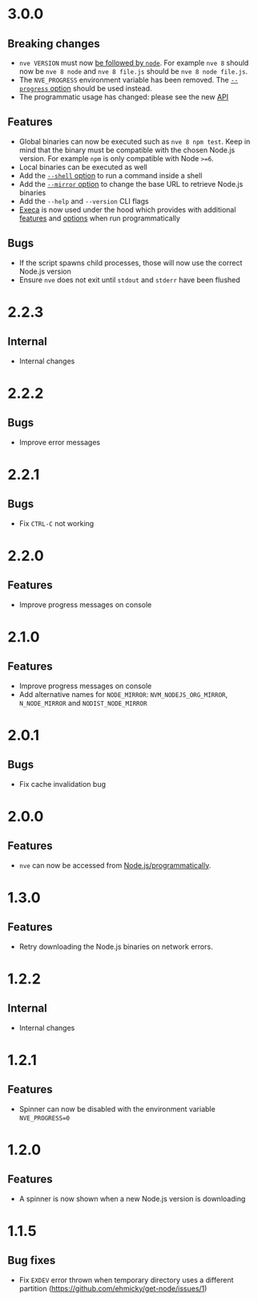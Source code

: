 # 3.0.0

## Breaking changes

- `nve VERSION` must now
  [be followed by `node`](https://github.com/ehmicky/nve/blob/master/README.md#examples).
  For example `nve 8` should now be `nve 8 node` and `nve 8 file.js` should be
  `nve 8 node file.js`.
- The `NVE_PROGRESS` environment variable has been removed. The
  [`--progress` option](https://github.com/ehmicky/nve/blob/master/README.md#--progress)
  should be used instead.
- The programmatic usage has changed: please see the new
  [API](https://github.com/ehmicky/nve/blob/master/README.md#programmatic)

## Features

- Global binaries can now be executed such as `nve 8 npm test`. Keep in mind
  that the binary must be compatible with the chosen Node.js version. For
  example `npm` is only compatible with Node `>=6`.
- Local binaries can be executed as well
- Add the
  [`--shell` option](https://github.com/ehmicky/nve/blob/master/README.md#--shell)
  to run a command inside a shell
- Add the
  [`--mirror` option](https://github.com/ehmicky/nve/blob/master/README.md#--mirror)
  to change the base URL to retrieve Node.js binaries
- Add the `--help` and `--version` CLI flags
- [Execa](https://github.com/sindresorhus/execa) is now used under the hood
  which provides with additional
  [features](https://github.com/sindresorhus/execa#why) and
  [options](https://github.com/sindresorhus/execa#options) when run
  programmatically

## Bugs

- If the script spawns child processes, those will now use the correct Node.js
  version
- Ensure `nve` does not exit until `stdout` and `stderr` have been flushed

# 2.2.3

## Internal

- Internal changes

# 2.2.2

## Bugs

- Improve error messages

# 2.2.1

## Bugs

- Fix `CTRL-C` not working

# 2.2.0

## Features

- Improve progress messages on console

# 2.1.0

## Features

- Improve progress messages on console
- Add alternative names for `NODE_MIRROR`: `NVM_NODEJS_ORG_MIRROR`,
  `N_NODE_MIRROR` and `NODIST_NODE_MIRROR`

# 2.0.1

## Bugs

- Fix cache invalidation bug

# 2.0.0

## Features

- `nve` can now be accessed from
  [Node.js/programmatically](https://github.com/ehmicky/nve#api-nodejs).

# 1.3.0

## Features

- Retry downloading the Node.js binaries on network errors.

# 1.2.2

## Internal

- Internal changes

# 1.2.1

## Features

- Spinner can now be disabled with the environment variable `NVE_PROGRESS=0`

# 1.2.0

## Features

- A spinner is now shown when a new Node.js version is downloading

# 1.1.5

## Bug fixes

- Fix `EXDEV` error thrown when temporary directory uses a different partition
  (https://github.com/ehmicky/get-node/issues/1)
